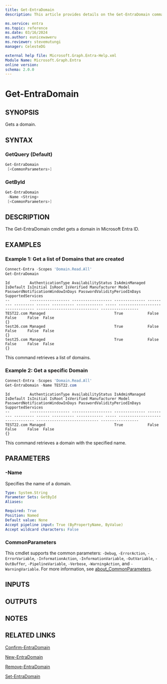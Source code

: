 ```yaml
---
title: Get-EntraDomain
description: This article provides details on the Get-EntraDomain command.

ms.service: entra
ms.topic: reference
ms.date: 03/16/2024
ms.author: eunicewaweru
ms.reviewer: stevemutungi
manager: CelesteDG

external help file: Microsoft.Graph.Entra-Help.xml
Module Name: Microsoft.Graph.Entra
online version:
schema: 2.0.0
---
```


# Get-EntraDomain

## SYNOPSIS

Gets a domain.

## SYNTAX

### GetQuery (Default)

```powershell
Get-EntraDomain 
 [<CommonParameters>]
```

### GetById

```powershell
Get-EntraDomain 
 -Name <String> 
 [<CommonParameters>]
```

## DESCRIPTION

The Get-EntraDomain cmdlet gets a domain in Microsoft Entra ID.

## EXAMPLES

### Example 1: Get a list of Domains that are created

```powershell
Connect-Entra -Scopes 'Domain.Read.All'
Get-EntraDomain
```

```Output
Id         AuthenticationType AvailabilityStatus IsAdminManaged IsDefault IsInitial IsRoot IsVerified Manufacturer Model PasswordNotificationWindowInDays PasswordValidityPeriodInDays SupportedServices
--         ------------------ ------------------ -------------- --------- --------- ------ ---------- ------------ ----- -------------------------------- ---------------------------- -----------------
TEST22.com Managed                               True           False     False     False  False                                                                                       {}
test26.com Managed                               True           False     False     False  False                                                                                       {}
test25.com Managed                               True           False     False     False  False                                                                                       {}
```

This command retrieves a list of domains.

### Example 2: Get a specific Domain

```powershell
Connect-Entra -Scopes 'Domain.Read.All'
Get-EntraDomain -Name TEST22.com
```

```Output
Id         AuthenticationType AvailabilityStatus IsAdminManaged IsDefault IsInitial IsRoot IsVerified Manufacturer Model PasswordNotificationWindowInDays PasswordValidityPeriodInDays SupportedServices
--         ------------------ ------------------ -------------- --------- --------- ------ ---------- ------------ ----- -------------------------------- ---------------------------- -----------------
TEST22.com Managed                               True           False     False     False  False                                                                                       {}
```

This command retrieves a domain with the specified name.

## PARAMETERS

### -Name

Specifies the name of a domain.

```yaml
Type: System.String
Parameter Sets: GetById
Aliases:

Required: True
Position: Named
Default value: None
Accept pipeline input: True (ByPropertyName, ByValue)
Accept wildcard characters: False
```

### CommonParameters

This cmdlet supports the common parameters: `-Debug`, `-ErrorAction`, `-ErrorVariable`, `-InformationAction`, `-InformationVariable`, `-OutVariable`, `-OutBuffer`, `-PipelineVariable`, `-Verbose`, `-WarningAction`, and `-WarningVariable`. For more information, see [about_CommonParameters](https://go.microsoft.com/fwlink/?LinkID=113216).

## INPUTS

## OUTPUTS

## NOTES

## RELATED LINKS

[Confirm-EntraDomain](Confirm-EntraDomain.md)

[New-EntraDomain](New-EntraDomain.md)

[Remove-EntraDomain](Remove-EntraDomain.md)

[Set-EntraDomain](Set-EntraDomain.md)
